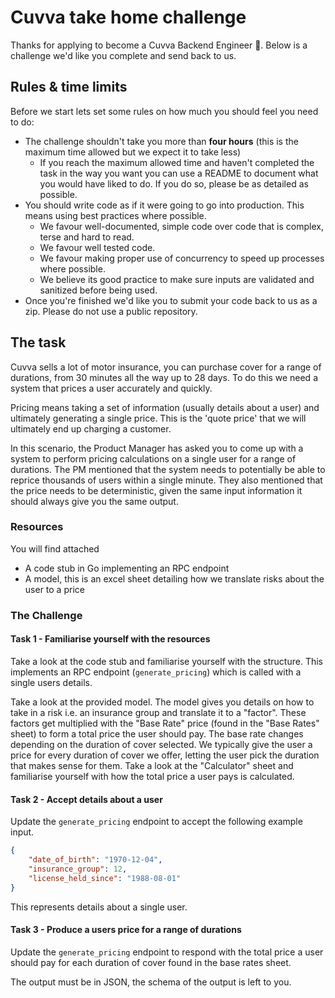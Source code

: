 # Cuvva take home challenge

Thanks for applying to become a Cuvva Backend Engineer 🎉. Below is a challenge we'd like you complete and send back to us.

## Rules & time limits

Before we start lets set some rules on how much you should feel you need to do:

- The challenge shouldn't take you more than **four hours** (this is the maximum time allowed but we expect it to take less)
    - If you reach the maximum allowed time and haven't completed the task in the way you want you can use a README
    to document what you would have liked to do. If you do so, please be as detailed as possible.
- You should write code as if it were going to go into production. This means using best practices where possible.
    - We favour well-documented, simple code over code that is complex, terse and hard to read.
    - We favour well tested code.
    - We favour making proper use of concurrency to speed up processes where possible.
    - We believe its good practice to make sure inputs are validated and sanitized before being used.
- Once you're finished we'd like you to submit your code back to us as a zip. Please do not use a public repository.

## The task

Cuvva sells a lot of motor insurance, you can purchase cover for a range of durations, from 30 minutes all the way up to 
28 days. To do this we need a system that prices a user accurately and quickly.

Pricing means taking a set of information (usually details about a user) and ultimately generating a single price. 
This is the 'quote price' that we will ultimately end up charging a customer.

In this scenario, the Product Manager has asked you to come up with a system to perform pricing calculations on a single
user for a range of durations.
The PM mentioned that the system needs to potentially be able to reprice thousands of users within a single minute.
They also mentioned that the price needs to be deterministic, given the same input information it should always give 
you the same output.

### Resources

You will find attached

- A code stub in Go implementing an RPC endpoint
- A model, this is an excel sheet detailing how we translate risks about the user to a price

### The Challenge

#### Task 1 - Familiarise yourself with the resources

Take a look at the code stub and familiarise yourself with the structure.
This implements an RPC endpoint (`generate_pricing`) which is called with a single users details.

Take a look at the provided model. The model gives you details on how to take in a risk i.e. an insurance group
and translate it to a "factor". These factors get multiplied with the "Base Rate" price (found in the "Base Rates" 
sheet) to form a total price the user should pay. The base rate changes depending on the duration of cover selected. 
We typically give the user a price for every duration of cover we offer, letting the user pick the duration that makes 
sense for them. 
Take a look at the "Calculator" sheet and familiarise yourself with how the total price a user pays is calculated.

#### Task 2  - Accept details about a user

Update the `generate_pricing` endpoint to accept the following example input.

```json
{
    "date_of_birth": "1970-12-04",
    "insurance_group": 12,
    "license_held_since": "1988-08-01"
}
```

This represents details about a single user.

#### Task 3 -  Produce a users price for a range of durations

Update the `generate_pricing` endpoint to respond with the total price a user should pay for each duration of cover
found in the base rates sheet.

The output must be in JSON, the schema of the output is left to you.
